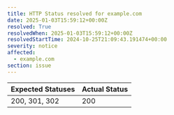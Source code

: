 ```yaml
---
title: HTTP Status resolved for example.com
date: 2025-01-03T15:59:12+00:00Z
resolved: True
resolvedWhen: 2025-01-03T15:59:12+00:00Z
resolvedStartTime: 2024-10-25T21:09:43.191474+00:00
severity: notice
affected:
  - example.com
section: issue
---
```


| Expected Statuses | Actual Status  |
|-------------------|----------------|
| 200, 301, 302 | 200 |

